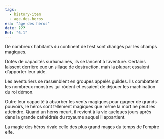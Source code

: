```yaml
---
tags:
  - history-item
  - age-des-heros
era: "âge des héros"
date: ???
Ref: "6.1"
---
```


De nombreux habitants du continent de l’est sont changés par les champs magiques. 

Dotés de capacités surhumaines, ils se lancent à l’aventure. Certains laissent derrière eux un sillage de destruction, mais la plupart essaient d’apporter leur aide.

Les aventuriers se rassemblent en groupes appelés guildes. Ils combattent les nombreux monstres qui rôdent et essaient de déjouer les machination du roi démon.

Outre leur capacité à absorber les vents magiques pour gagner de grands pouvoirs, le héros sont tellement magiques que même la mort ne peut les atteindre. Quand un héros meurt, il revient à la vie quelques jours après dans la grande cathédrale du royaume auquel il appartient.

La magie des héros rivale celle des plus grand mages du temps de l’empire elfe.